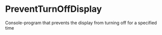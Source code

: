 # PreventTurnOffDisplay
Console-program that prevents the display from turning off for a specified time
